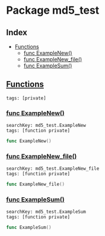 # Package md5_test

## Index

* [Functions](#func)
    * [func ExampleNew()](#ExampleNew)
    * [func ExampleNew_file()](#ExampleNew_file)
    * [func ExampleSum()](#ExampleSum)


## <a id="func" href="#func">Functions</a>

```
tags: [private]
```

### <a id="ExampleNew" href="#ExampleNew">func ExampleNew()</a>

```
searchKey: md5_test.ExampleNew
tags: [function private]
```

```Go
func ExampleNew()
```

### <a id="ExampleNew_file" href="#ExampleNew_file">func ExampleNew_file()</a>

```
searchKey: md5_test.ExampleNew_file
tags: [function private]
```

```Go
func ExampleNew_file()
```

### <a id="ExampleSum" href="#ExampleSum">func ExampleSum()</a>

```
searchKey: md5_test.ExampleSum
tags: [function private]
```

```Go
func ExampleSum()
```

